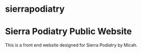 # sierrapodiatry


<h1>Sierra Podiatry Public Website</h1>
<p>This is a front end website designed for Sierra Podiatry by Micah.</p>
